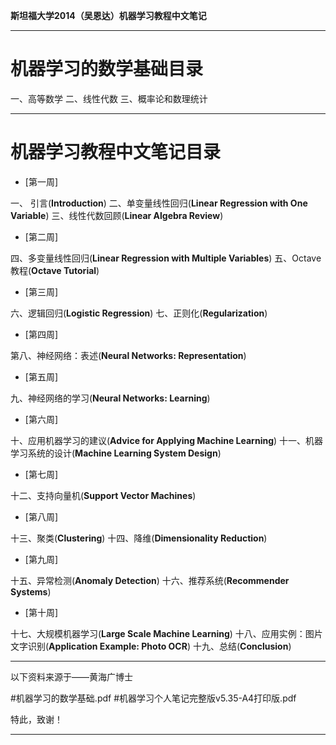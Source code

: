 **斯坦福大学2014（吴恩达）机器学习教程中文笔记**

-----------------------
# 机器学习的数学基础目录

一、高等数学
二、线性代数
三、概率论和数理统计

-----------------------
# 机器学习教程中文笔记目录

- [第一周]

一、 引言(**Introduction**) 
二、单变量线性回归(**Linear Regression with One Variable**) 
三、线性代数回顾(**Linear Algebra Review**) 

- [第二周]

四、多变量线性回归(**Linear Regression with Multiple Variables**) 
五、Octave教程(**Octave Tutorial**) 

- [第三周]

六、逻辑回归(**Logistic Regression**) 
七、正则化(**Regularization**) 

- [第四周]

第八、神经网络：表述(**Neural Networks: Representation**) 

- [第五周]

九、神经网络的学习(**Neural Networks: Learning**) 

- [第六周]

十、应用机器学习的建议(**Advice for Applying Machine Learning**) 
十一、机器学习系统的设计(**Machine Learning System Design**) 

- [第七周]

十二、支持向量机(**Support Vector Machines**) 

- [第八周]

十三、聚类(**Clustering**) 
十四、降维(**Dimensionality Reduction**) 

- [第九周]

十五、异常检测(**Anomaly Detection**) 
十六、推荐系统(**Recommender Systems**) 

- [第十周]

十七、大规模机器学习(**Large Scale Machine Learning**) 
十八、应用实例：图片文字识别(**Application Example: Photo OCR**) 
十九、总结(**Conclusion**) 

-----------------------

以下资料来源于——黄海广博士

#机器学习的数学基础.pdf
#机器学习个人笔记完整版v5.35-A4打印版.pdf

特此，致谢！

-----------------------
